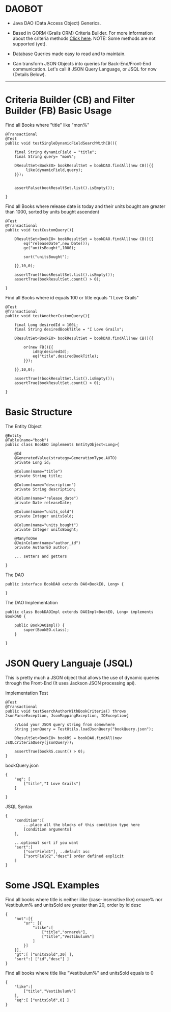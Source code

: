 # DAOBOT
- Java DAO (Data Access Object) Generics.

- Based in GORM (Grails ORM) Criteria Builder. For more information about the criteria methods [Click here](http://grails.github.io/grails-doc/3.1.x/ref/Domain%20Classes/createCriteria.html). NOTE: Some methods are not supported (yet).

- Database Queries made easy to read and to maintain.

- Can transform JSON Objects into queries for Back-End/Front-End communication. Let's call it JSON Query Language, or JSQL for now (Details Below).

----------

# Criteria Builder (CB) and Filter Builder (FB) Basic Usage

Find all Books where "title" like "mon%"

	@Transactional
	@Test
	public void testSingleDynamicFieldSearchWithCB(){
		
		final String dynamicField = "title";
		final String query= "mon%";
			
		DResultSet<BookEO> bookResultSet = bookDAO.findAll(new CB(){{
			 like(dynamicField,query);
		}});
			
			
		assertFalse(bookResultSet.list().isEmpty());
			
	}

Find all Books where release date is today and their units bought are greater than 1000, sorted by units bought ascendent
	
	@Test
	@Transactional
	public void testCustomQuery(){
		
		DResultSet<BookEO> bookResultSet = bookDAO.findAll(new CB(){{
			eq("releaseDate",new Date());
			ge("unitsBought",1000);
			
			sort("unitsBought");
			
		}},10,0);
		
		assertTrue(!bookResultSet.list().isEmpty());
		assertTrue(bookResultSet.count() > 0);
		
	}
	
Find all Books where id equals 100 or title equals "I Love Grails"

	@Test
	@Transactional
	public void testAnotherCustomQuery(){
	
		final Long desiredId = 100L;
		final String desiredBookTitle = "I Love Grails";
		
		DResultSet<BookEO> bookResultSet = bookDAO.findAll(new CB(){{
		
			or(new FB(){{
				idEq(desiredId);
				eq("title",desiredBookTitle);
			}});
			
		}},10,0);
		
		assertTrue(!bookResultSet.list().isEmpty());
		assertTrue(bookResultSet.count() > 0);
		
	}
	
# Basic Structure

The Entity Object

	@Entity
	@Table(name="book")
	public class BookEO implements EntityObject<Long>{
		
		@Id
		@GeneratedValue(strategy=GenerationType.AUTO)
		private Long id;
		
		@Column(name="title")
		private String title;
		
		@Column(name="description")
		private String description;
		
		@Column(name="release_date")
		private Date releaseDate;
		
		@Column(name="units_sold")
		private Integer unitsSold;
		
		@Column(name="units_bought")
		private Integer unitsBought;
		
		@ManyToOne
		@JoinColumn(name="author_id")
		private AuthorEO author;
	
		... setters and getters
		
	}
	
The DAO

	public interface BookDAO extends DAO<BookEO, Long> {
	
	}
	
The DAO Implementation

	public class BookDAOImpl extends DAOImpl<BookEO, Long> implements BookDAO {
	
		public BookDAOImpl() {
			super(BookEO.class);
		}
	
	}

# JSON Query Languaje (JSQL)

This is pretty much a JSON object that allows the use of dynamic queries through the Front-End (It uses Jackson JSON processing api).

Implementation Test

	@Test
	@Transactional
	public void testSearchAuthorWithBookCriteria() throws JsonParseException, JsonMappingException, IOException{
        
        //Load your JSON query string from somewhere
        String jsonQuery = TestUtils.loadJsonQuery("bookQuery.json"); 
        
        DResultSet<BookEO> bookRS = bookDAO.findAll(new JsQLCriteriaQuery(jsonQuery));
         
        assertTrue(bookRS.count() > 0);
    }
    
bookQuery.json

	{
		"eq": [
			["title","I Love Grails"]
		]
		
	}
	
JSQL Syntax

	{
		"condition":[
			...place all the blocks of this condition type here
			[condition arguments]
		],
		
		...optional sort if you want
		"sort":[
			["sortField1"], ..default asc
			["sortField2","desc"] order defined explicit
		]
	}

# Some JSQL Examples

Find all books where title is neither ilike (case-insensitive like) ornare% nor Vestibulum% and unitsSold are greater than 20, order by id desc

	{
		"not":[{
			"or": [{
				"ilike":[ 
					["title","ornare%"],
					["title","Vestibulum%"] 
				]
			}]
		}],
		"gt":[ ["unitsSold",20] ],
		"sort":[ ["id","desc"] ]
	}

Find all books where title like "Vestibulum%" and unitsSold equals to 0

	{
		"like":[ 
			["title","Vestibulum%"] 
		],
		"eq":[ ["unitsSold",0] ]
	}